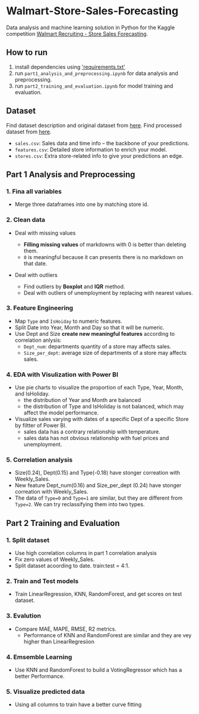 # Walmart-Store-Sales-Forecasting

Data analysis and machine learning solution in Python for the Kaggle competition [Walmart Recruiting - Store Sales Forecasting](https://www.kaggle.com/competitions/walmart-recruiting-store-sales-forecasting/overview).

## How to run

1. install dependencies using ['requirements.txt'](./requirements.txt)
2. run `part1_analysis_and_preprocessing.ipynb` for data analysis and preprocessing.
3. run `part2_training_and_evaluation.ipynb` for model training and evaluation.

## Dataset

Find dataset description and original dataset from [here](https://www.kaggle.com/competitions/walmart-recruiting-store-sales-forecasting/data). Find processed dataset from [here](https://github.com/NZMSA/2024-Phase-2/tree/main/data-science/0.%20Resources/datasets).

- `sales.csv`: Sales data and time info – the backbone of your predictions.
- `features.csv`: Detailed store information to enrich your model.
- `stores.csv`: Extra store-related info to give your predictions an edge.

## Part 1 Analysis and Preprocessing

### 1. Fina all variables
- Merge three dataframes into one by matching store id.

### 2. Clean data
- Deal with missing values
  - **Filling missing values** of markdowns with 0 is better than deleting them.
  - `0` is meaningful because it can presents there is no markdown on that date.

- Deal with outliers
  - Find outliers by **Boxplot** and **IQR** method.
  - Deal with outliers of unemployment by replacing with nearest values.

### 3. Feature Engineering
- Map `Type` and `IsHoiday` to numeric features.
- Split Date into Year, Month and Day so that it will be numeric.
- Use Dept and Size **create new meaningful features** according to correlation anlysis:
  - `Dept_num`: departments quantity of a store may affects sales.
  - `Size_per_dept`: average size of departments of a store may affects sales.

### 4. EDA with Visulization with Power BI
- Use pie charts to visualize the proportion of each Type, Year, Month, and IsHoliday.
    - the distribution of Year and Month are balanced
    - the distribution of Type and IsHoliday is not balanced, which may affect the model performance.
- Visualize sales varying with dates of a specific Dept of a specific Store by filtter of Power BI.
    - sales data has a contrary relationship with temperature.
    - sales data has not obvious relationship with fuel prices and unemployment.

### 5. Correlation analysis
-  Size(0.24), Dept(0.15) and Type(-0.18) have stonger correation with Weekly_Sales.
-  New feature Dept_num(0.16) and Size_per_dept (0.24) have stonger correation with Weekly_Sales.
-  The data of `Type=0` and `Type=1` are similar, but they are different from `Type=2`. We can try reclassifying them into two types. 

## Part 2 Training and Evaluation

### 1. Split dataset
- Use high correlation columns in part 1 correlation analysis
- Fix zero values of Weekly_Sales.
- Split dataset acoording to date. train:test = 4:1.
  
### 2. Train and Test models
- Train LinearRegression, KNN, RandomForest, and get scores on test dataset.

### 3. Evalution
- Compare MAE, MAPE, RMSE, R2 metrics.
  - Performance of KNN and RandomForest are similar and they are vey higher than LinearRegresiion

### 4. Emsemble Learning
- Use KNN and RandomForest to build a VotingRegressor which has a better Performance.

### 5. Visualize predicted data
- Using all columns to train have a better curve fitting
